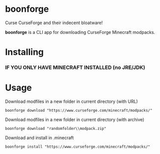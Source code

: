 # boonforge
Curse CurseForge and their indecent bloatware!

**boonforge** is a CLI app for downloading CurseForge Minecraft modpacks.

# Installing
### IF YOU ONLY HAVE MINECRAFT INSTALLED (no JRE/JDK)
[//]: # (TODO Bundled Java instructions)

# Usage
Download modfiles in a new folder in current directory (with URL)

    boonforge download "https://www.curseforge.com/minecraft/modpacks/"

Download modfiles in a new folder in current directory (with archive)

    boonforge download "randomfolder\\modpack.zip"

Download and install in .minecraft

    boonforge install "https://www.curseforge.com/minecraft/modpacks/"
